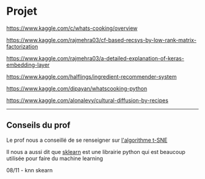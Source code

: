 # Projet

<https://www.kaggle.com/c/whats-cooking/overview>

<https://www.kaggle.com/rajmehra03/cf-based-recsys-by-low-rank-matrix-factorization>

<https://www.kaggle.com/rajmehra03/a-detailed-explanation-of-keras-embedding-layer>

<https://www.kaggle.com/halflings/ingredient-recommender-system>

<https://www.kaggle.com/dipayan/whatscooking-python>

<https://www.kaggle.com/alonalevy/cultural-diffusion-by-recipes>

---

## Conseils du prof

Le prof nous a conseillé de se renseigner sur [l'algorithme t-SNE](https://fr.wikipedia.org/wiki/Algorithme_t-SNE)

Il nous a aussi dit que [sklearn](https://scikit-learn.org/) est une librairie python qui est beaucoup utilisée pour faire du machine learning

08/11 - knn skearn 
